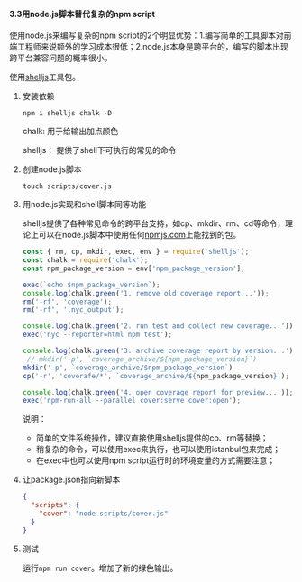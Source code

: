 #### 3.3用node.js脚本替代复杂的npm script

使用node.js来编写复杂的npm script的2个明显优势：1.编写简单的工具脚本对前端工程师来说额外的学习成本很低；2.node.js本身是跨平台的，编写的脚本出现跨平台兼容问题的概率很小。

使用[shelljs](https://www.npmjs.com/package/shelljs)工具包。

1. 安装依赖

   ```shel
   npm i shelljs chalk -D
   ```

   chalk: 用于给输出加点颜色

   shelljs： 提供了shell下可执行的常见的命令

2. 创建node.js脚本

   ```shell
   touch scripts/cover.js
   ```

3. 用node.js实现和shell脚本同等功能

   shelljs提供了各种常见命令的跨平台支持，如cp、mkdir、rm、cd等命令，理论上可以在node.js脚本中使用任何[npmjs.com](https://www.npmjs.com/)上能找到的包。 

   ```js
   const { rm, cp, mkdir, exec, env } = require('shelljs');
   const chalk = require('chalk');
   const npm_package_version = env['npm_package_version'];
   
   exec(`echo $npm_package_version`);
   console.log(chalk.green('1. remove old coverage report...'));
   rm('-rf', 'coverage');
   rm('-rf', '.nyc_output');
   
   console.log(chalk.green('2. run test and collect new coverage...'));
   exec('nyc --reporter=html npm test');
   
   console.log(chalk.green('3. archive coverage report by version...'));
    // mkdir('-p', `coverage_archive/${npm_package_version}`)
   mkdir('-p', `coverage_archive/$npm_package_version`)
   cp('-r', 'coverafe/*', `coverage_archive/${npm_package_version}`);
   
   console.log(chalk.green('4. open coverage report for preview...'));
   exec('npm-run-all --parallel cover:serve cover:open');
   
   
   ```

   说明：

   * 简单的文件系统操作，建议直接使用shelljs提供的cp、rm等替换；
   * 稍复杂的命令，可以使用exec来执行，也可以使用istanbul包来完成；
   * 在exec中也可以使用npm script运行时的环境变量的方式需要注意；

4. 让package.json指向新脚本

   ```json
   {
     "scripts": {
       "cover": "node scripts/cover.js"
     }
   }
   ```

5. 测试

   运行`npm run cover`。增加了新的绿色输出。

